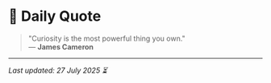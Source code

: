 # 📜 Daily Quote

> "Curiosity is the most powerful thing you own."  
> — **James Cameron**

---

_Last updated: 27 July 2025 ⏳_
